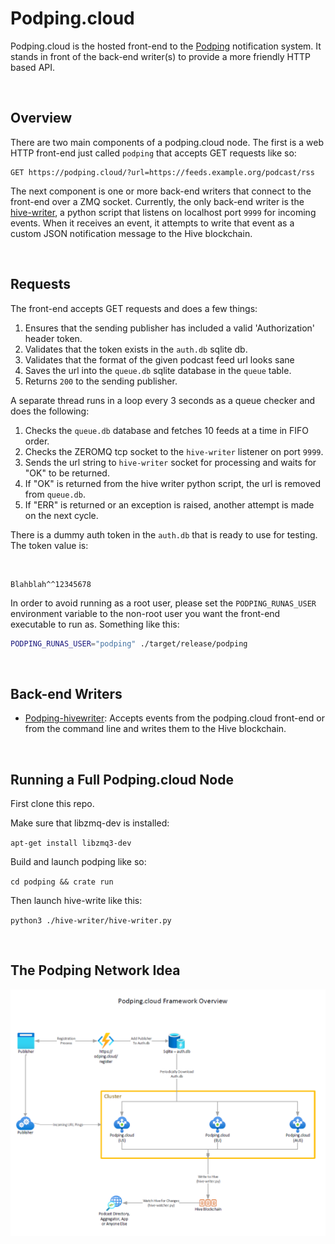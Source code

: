 # Podping.cloud

Podping.cloud is the hosted front-end to the [Podping](https://github.com/Podcastindex-org/podping) notification system.  It stands in front of the back-end writer(s)
to provide a more friendly HTTP based API.

<br>

## Overview

There are two main components of a podping.cloud node.  The first is a web HTTP front-end just called `podping` that 
accepts GET requests like so:

```http
GET https://podping.cloud/?url=https://feeds.example.org/podcast/rss
```

The next component is one or more back-end writers that connect to the front-end over a ZMQ socket.  Currently, the 
only back-end writer is the [hive-writer](https://github.com/Podcastindex-org/podping-hivewriter), a python script that 
listens on localhost port `9999` for incoming events.  When it receives an event, it attempts to write that event as 
a custom JSON notification message to the Hive blockchain.

<br>

## Requests

The front-end accepts GET requests and does a few things:

1. Ensures that the sending publisher has included a valid 'Authorization' header token.
2. Validates that the token exists in the `auth.db` sqlite db.
3. Validates that the format of the given podcast feed url looks sane
4. Saves the url into the `queue.db` sqlite database in the `queue` table.
5. Returns `200` to the sending publisher.

A separate thread runs in a loop every 3 seconds as a queue checker and does the following:

1. Checks the `queue.db` database and fetches 10 feeds at a time in FIFO order.
2. Checks the ZEROMQ tcp socket to the `hive-writer` listener on port `9999`.
3. Sends the url string to `hive-writer` socket for processing and waits for "OK" to be returned.
4. If "OK" is returned from the hive writer python script, the url is removed from `queue.db`.
5. If "ERR" is returned or an exception is raised, another attempt is made on the next cycle.

There is a dummy auth token in the `auth.db` that is ready to use for testing.  The token value is:

<br>

```text
Blahblah^^12345678
```

In order to avoid running as a root user, please set the `PODPING_RUNAS_USER` environment variable to the non-root 
user you want the front-end executable to run as.  Something like this:

```bash
PODPING_RUNAS_USER="podping" ./target/release/podping
```

<br>

## Back-end Writers

 - [Podping-hivewriter](https://github.com/Podcastindex-org/podping-hivewriter):  Accepts events from the podping.cloud
                        front-end or from the command line and writes them to the Hive blockchain.


<br>

## Running a Full Podping.cloud Node

First clone this repo.

Make sure that libzmq-dev is installed:

`apt-get install libzmq3-dev`

Build and launch podping like so:

`cd podping && crate run`

Then launch hive-write like this:

`python3 ./hive-writer/hive-writer.py`

<br>

## The Podping Network Idea

![Framework Overview 1](framework1.png)
